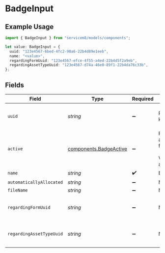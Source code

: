 # BadgeInput

## Example Usage

```typescript
import { BadgeInput } from "servicem8/models/components";

let value: BadgeInput = {
  uuid: "123e4567-6bed-4fc2-90a6-22b4d89e1eeb",
  name: "<value>",
  regardingFormUuid: "123e4567-efce-4f55-a4ed-22b4d5f2a9eb",
  regardingAssetTypeUuid: "123e4567-d74a-46e0-89f1-22b4da76c33b",
};
```

## Fields

| Field                                                            | Type                                                             | Required                                                         | Description                                                      | Example                                                          |
| ---------------------------------------------------------------- | ---------------------------------------------------------------- | ---------------------------------------------------------------- | ---------------------------------------------------------------- | ---------------------------------------------------------------- |
| `uuid`                                                           | *string*                                                         | :heavy_minus_sign:                                               | Record UUID key                                                  | 123e4567-6bed-4fc2-90a6-22b4d89e1eeb                             |
| `active`                                                         | [components.BadgeActive](../../models/components/badgeactive.md) | :heavy_minus_sign:                                               | Record active/deleted flag. <br/><br/>Valid values are [0,1]     |                                                                  |
| `name`                                                           | *string*                                                         | :heavy_check_mark:                                               | Badge Name                                                       |                                                                  |
| `automaticallyAllocated`                                         | *string*                                                         | :heavy_minus_sign:                                               | N/A                                                              |                                                                  |
| `fileName`                                                       | *string*                                                         | :heavy_minus_sign:                                               | N/A                                                              |                                                                  |
| `regardingFormUuid`                                              | *string*                                                         | :heavy_minus_sign:                                               | N/A                                                              | 123e4567-efce-4f55-a4ed-22b4d5f2a9eb                             |
| `regardingAssetTypeUuid`                                         | *string*                                                         | :heavy_minus_sign:                                               | N/A                                                              | 123e4567-d74a-46e0-89f1-22b4da76c33b                             |